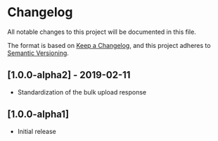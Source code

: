 # Changelog
All notable changes to this project will be documented in this file.

The format is based on [Keep a Changelog](https://keepachangelog.com/en/1.0.0/),
and this project adheres to [Semantic Versioning](https://semver.org/spec/v2.0.0.html).

## [1.0.0-alpha2] - 2019-02-11
 - Standardization of the bulk upload response

## [1.0.0-alpha1]
 - Initial release
